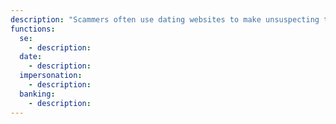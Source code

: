 ```yaml
---
description: "Scammers often use dating websites to make unsuspecting targets believe they are in a real long-term relationship. When trust has been granted, conversations often turn to lucrative cryptocurrency opportunities and the eventual transfer of either coins or account authentication credentials. The Federal Trade Commission (FTC) found approximately 20% of the money reported lost in romance scams was in cryptocurrency."
functions:
  se:
    - description:
  date:
    - description: 
  impersonation:
    - description:
  banking:
    - description:
---
```

